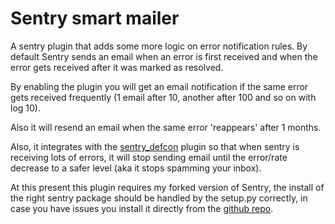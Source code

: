 Sentry smart mailer
=============

A sentry plugin that adds some more logic on error notification rules.
By default Sentry sends an email when an error is first received and
when the error gets received after it was marked as resolved.

By enabling the plugin you will get an email notification if the same error gets
received frequently (1 email after 10, another after 100 and so on with log 10).

Also it will resend an email when the same error 'reappears' after 1 months.


Also, it integrates with the [sentry_defcon](https://github.com/tbarbugli/sentry_defcon) plugin so that when sentry is receiving lots
of errors, it will stop sending email until the error/rate decrease to a safer level
(aka it stops spamming your inbox).

At this present this plugin requires my forked version of Sentry, the install of the right
sentry package should be handled by the setup.py correctly, in case you have issues you install it
directly from the [github repo](https://github.com/tbarbugli/sentry).